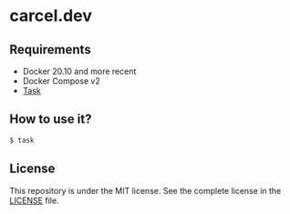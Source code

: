 # carcel.dev

## Requirements

- Docker 20.10 and more recent
- Docker Compose v2
- [Task](https://taskfile.dev/)

## How to use it?

```bash
$ task
```

## License

This repository is under the MIT license. See the complete license in the [LICENSE](LICENSE) file.
